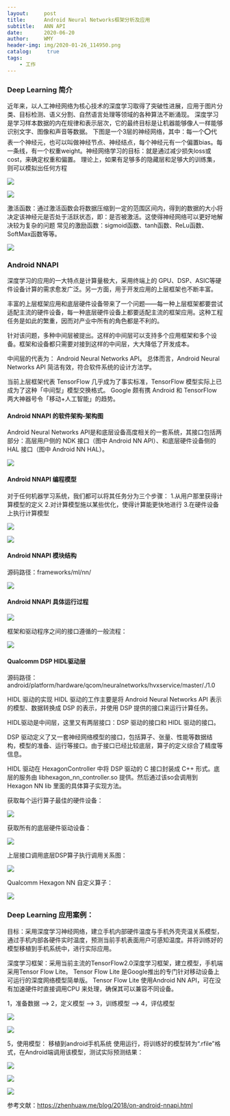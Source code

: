 ```yaml
---
layout:     post
title:      Android Neural Networks框架分析及应用
subtitle:   ANN API
date:       2020-06-20
author:     WMY
header-img: img/2020-01-26_114950.png
catalog: 	 true
tags: 
    - 工作
---
```


### Deep Learning 简介

近年来，以人工神经网络为核心技术的深度学习取得了突破性进展，应用于图片分类、目标检测、语义分割、自然语言处理等领域的各种算法不断涌现。
深度学习是学习样本数据的内在规律和表示层次，它的最终目标是让机器能够像人一样能够识别文字、图像和声音等数据。
下图是一个3层的神经网络，其中：每一个⭕代表一个神经元，也可以叫做神经节点、神经结点，每个神经元有一个偏置bias。每一条线，有一个权重weight。神经网络学习的目标：就是通过减少损失loss或cost，来确定权重和偏置。
理论上，如果有足够多的隐藏层和足够大的训练集，则可以模拟出任何方程


![](https://wwmmyy2023.github.io/img/ANNAPI/pic0.png)

![](https://wwmmyy2023.github.io/img/ANNAPI/pic01.png)


激活函数：通过激活函数会将数据压缩到一定的范围区间内，得到的数据的大小将决定该神经元是否处于活跃状态，即：是否被激活。这使得神经网络可以更好地解决较为复杂的问题
常见的激励函数：sigmoid函数、tanh函数、ReLu函数、SoftMax函数等等。


![](https://wwmmyy2023.github.io/img/ANNAPI/pic2.png)


### Android NNAPI

深度学习的应用的一大特点是计算量极大，采用终端上的 GPU、DSP、ASIC等硬件设备计算的需求愈发广泛。另一方面，用于开发应用的上层框架也不断丰富。

丰富的上层框架应用和底层硬件设备带来了一个问题——每一种上层框架都要尝试适配主流的硬件设备，每一种底层硬件设备上都要适配主流的框架应用。这种工程任务是如此的繁重，因而对产业中所有的角色都是不利的。

针对该问题，多种中间层被提出。这样的中间层可以支持多个应用框架和多个设备。框架和设备都只需要对接到这样的中间层，大大降低了开发成本。

中间层的代表为： Android Neural Networks API。
总体而言，Android Neural Networks API 简洁有效，符合软件系统的设计方法学。

当前上层框架代表 TensorFlow 几乎成为了事实标准，TensorFlow 模型实际上已成为了这种「中间型」模型交换格式。
Google 颇有携 Android 和 TensorFlow 两大神器号令「移动+人工智能」的趋势。

#### Android NNAPI 的软件架构-架构图


Android Neural Networks API是和底层设备高度相关的一套系统，其接口包括两部分：高层用户侧的 NDK 接口（图中 Android NN API）、和底层硬件设备侧的 HAL 接口（图中 Android NN HAL）。

![](https://wwmmyy2023.github.io/img/ANNAPI/pic1.png)


#### Android NNAPI 编程模型

对于任何机器学习系统，我们都可以将其任务分为三个步骤：
1.从用户那里获得计算模型的定义
2.对计算模型施以某些优化，使得计算能更快地进行
3.在硬件设备上执行计算模型

![](https://wwmmyy2023.github.io/img/ANNAPI/pic3.png)

![](https://wwmmyy2023.github.io/img/ANNAPI/pic4.png)


#### Android NNAPI 模块结构

源码路径：frameworks/ml/nn/

![](https://wwmmyy2023.github.io/img/ANNAPI/pic5.png)


#### Android NNAPI 具体运行过程

![](https://wwmmyy2023.github.io/img/ANNAPI/pic6.png)

框架和驱动程序之间的接口遵循的一般流程：

![](https://wwmmyy2023.github.io/img/ANNAPI/pic7.png)


#### Qualcomm DSP HIDL驱动层

源码路径： android/platform/hardware/qcom/neuralnetworks/hvxservice/master/./1.0

HIDL 驱动的实现
HIDL 驱动的工作主要是将 Android Neural Networks API 表示的模型、数据转换成 DSP 的表示，并使用 DSP 提供的接口来运行计算任务。

HIDL驱动是中间层，这里又有两层接口：DSP 驱动的接口和 HIDL 驱动的接口。

DSP 驱动定义了又一套神经网络模型的接口，包括算子、张量、性能等数据结构，模型的准备、运行等接口。由于接口已经比较底层，算子的定义综合了精度等信息。

HIDL 驱动在 HexagonController 中将 DSP 驱动的 C 接口封装成 C++ 形式。底层的服务由 libhexagon_nn_controller.so 提供。然后通过该so会调用到 Hexagon NN lib 里面的具体算子实现方法。

获取每个运行算子最佳的硬件设备：

![](https://wwmmyy2023.github.io/img/ANNAPI/pic8.png)


获取所有的底层硬件驱动设备：

![](https://wwmmyy2023.github.io/img/ANNAPI/pic9.png)

上层接口调用底层DSP算子执行调用关系图：

![](https://wwmmyy2023.github.io/img/ANNAPI/pic10.png)

Qualcomm Hexagon NN 自定义算子：

![](https://wwmmyy2023.github.io/img/ANNAPI/pic11.png)

### Deep Learning 应用案例：

目标：采用深度学习神经网络，建立手机内部硬件温度与手机外壳壳温关系模型，通过手机内部各硬件实时温度，预测当前手机表面用户可感知温度。并将训练好的模型移植到手机系统中，进行实际应用。

深度学习框架：采用当前主流的TensorFlow2.0深度学习框架，建立模型，手机端采用Tensor Flow Lite。
Tensor Flow Lite 是Google推出的专门针对移动设备上可运行的深度网络模型简单版。
Tensor Flow Lite 使用Android NN API，可在没有加速硬件时直接调用CPU 来处理，确保其可以兼容不同设备。

1，准备数据       --> 2，定义模型 --> 3，训练模型 --> 4，评估模型


![](https://wwmmyy2023.github.io/img/ANNAPI/pic12.png)


![](https://wwmmyy2023.github.io/img/ANNAPI/pic13.png)


5，使用模型： 移植到android手机系统 使用运行，将训练好的模型转为“.rfile”格式，在Android端调用该模型，测试实际预测结果：


![](https://wwmmyy2023.github.io/img/ANNAPI/pic14.png)


![](https://wwmmyy2023.github.io/img/ANNAPI/pic15.png)

![](https://wwmmyy2023.github.io/img/ANNAPI/pic16.png)



参考文献：https://zhenhuaw.me/blog/2018/on-android-nnapi.html